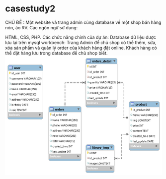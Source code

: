 # casestudy2

CHỦ ĐỀ : Một website và trang admin cùng database về một shop bán hàng nón, áo RV. Các ngôn ngữ sử dụng:

HTML, CSS, PHP. Các chức năng chính của dự án:
Database dữ liệu được lưu lại trên mysql workbench:
Trang Admin để chủ shop có thể thêm, sửa, xóa sản phẩm và quản lý order của khách hàng đặt online.
Khách hàng có thể đặt hàng lưu trong database để chủ shop biết.
<img src="casestudy.png">
